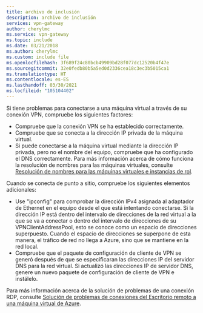 ```yaml
---
title: archivo de inclusión
description: archivo de inclusión
services: vpn-gateway
author: cherylmc
ms.service: vpn-gateway
ms.topic: include
ms.date: 03/21/2018
ms.author: cherylmc
ms.custom: include file
ms.openlocfilehash: 3f689f24c80bcb49909bd28f077dc12520b4f47e
ms.sourcegitcommit: 32e0fedb80b5a5ed0d2336cea18c3ec3b5015ca1
ms.translationtype: HT
ms.contentlocale: es-ES
ms.lasthandoff: 03/30/2021
ms.locfileid: "105104402"
---
```

Si tiene problemas para conectarse a una máquina virtual a través de su conexión VPN, compruebe los siguientes factores:

- Compruebe que la conexión VPN se ha establecido correctamente.
- Compruebe que se conecta a la dirección IP privada de la máquina virtual.
- Si puede conectarse a la máquina virtual mediante la dirección IP privada, pero no el nombre del equipo, compruebe que ha configurado el DNS correctamente. Para más información acerca de cómo funciona la resolución de nombres para las máquinas virtuales, consulte [Resolución de nombres para las máquinas virtuales e instancias de rol](../articles/virtual-network/virtual-networks-name-resolution-for-vms-and-role-instances.md).

Cuando se conecta de punto a sitio, compruebe los siguientes elementos adicionales:

- Use "ipconfig" para comprobar la dirección IPv4 asignada al adaptador de Ethernet en el equipo desde el que está intentando conectarse. Si la dirección IP está dentro del intervalo de direcciones de la red virtual a la que se va a conectar o dentro del intervalo de direcciones de su VPNClientAddressPool, esto se conoce como un espacio de direcciones superpuesto. Cuando el espacio de direcciones se superpone de esta manera, el tráfico de red no llega a Azure, sino que se mantiene en la red local.
- Compruebe que el paquete de configuración de cliente de VPN se generó después de que se especificaran las direcciones IP del servidor DNS para la red virtual. Si actualizó las direcciones IP de servidor DNS, genere un nuevo paquete de configuración de cliente de VPN e instálelo.

Para más información acerca de la solución de problemas de una conexión RDP, consulte [Solución de problemas de conexiones del Escritorio remoto a una máquina virtual de Azure](/troubleshoot/azure/virtual-machines/troubleshoot-rdp-connection).
